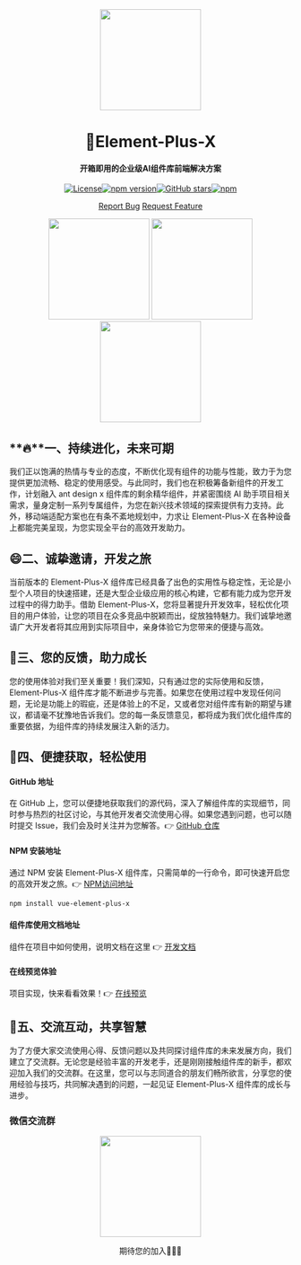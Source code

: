 <div align="center">
<img height="180" src="http://1.12.42.192:8755/element-plus-x.png" calss="element-plus-x-logo" />
</div>

<h1 align="center">🎉Element-Plus-X</h1>

<h4 align="center">
开箱即用的企业级AI组件库前端解决方案
</h4>

<div align="center">

[![License](https://img.shields.io/badge/license-MIT-blue)](https://github.com/HeJiaYue520/Element-Plus-X/blob/main/LICENSE)[![npm version](https://img.shields.io/npm/v/vue-element-plus-x)](https://www.npmjs.com/package/vue-element-plus-x)[![GitHub stars](https://img.shields.io/github/stars/HeJiaYue520/Element-Plus-X)](https://github.com/HeJiaYue520/Element-Plus-X)[![npm](https://img.shields.io/npm/dm/vue-element-plus-x.svg)](https://www.npmjs.com/package/vue-element-plus-x)

[Report Bug](https://github.com/HeJiaYue520/Element-Plus-X/issues/new) [Request Feature](https://github.com/HeJiaYue520/Element-Plus-X/issues/new])

</div>

<div align="center">

<img height="180" src="http://1.12.42.192:8755/bubble.png" calss="element-plus-x-bubble" />

<img height="180" src="http://1.12.42.192:8755/bubbleList.png" calss="element-plus-x-bubbleList" />

<img height="180" src="http://1.12.42.192:8755/sender.png" calss="element-plus-x-sender" />

</div>

## **🔥**一、持续进化，未来可期

我们正以饱满的热情与专业的态度，不断优化现有组件的功能与性能，致力于为您提供更加流畅、稳定的使用感受。与此同时，我们也在积极筹备新组件的开发工作，计划融入 ant design x 组件库的剩余精华组件，并紧密围绕 AI 助手项目相关需求，量身定制一系列专属组件，为您在新兴技术领域的探索提供有力支持。此外，移动端适配方案也在有条不紊地规划中，力求让 Element-Plus-X 在各种设备上都能完美呈现，为您实现全平台的高效开发助力。

## 😄二、诚挚邀请，开发之旅

当前版本的 Element-Plus-X 组件库已经具备了出色的实用性与稳定性，无论是小型个人项目的快速搭建，还是大型企业级应用的核心构建，它都有能力成为您开发过程中的得力助手。借助 Element-Plus-X，您将显著提升开发效率，轻松优化项目的用户体验，让您的项目在众多竞品中脱颖而出，绽放独特魅力。我们诚挚地邀请广大开发者将其应用到实际项目中，亲身体验它为您带来的便捷与高效。

## 💖三、您的反馈，助力成长

您的使用体验对我们至关重要！我们深知，只有通过您的实际使用和反馈，Element-Plus-X 组件库才能不断进步与完善。如果您在使用过程中发现任何问题，无论是功能上的瑕疵，还是体验上的不足，又或者您对组件库有新的期望与建议，都请毫不犹豫地告诉我们。您的每一条反馈意见，都将成为我们优化组件库的重要依据，为组件库的持续发展注入新的活力。

## 🚀四、便捷获取，轻松使用

#### GitHub 地址

在 GitHub 上，您可以便捷地获取我们的源代码，深入了解组件库的实现细节，同时参与热烈的社区讨论，与其他开发者交流使用心得。如果您遇到问题，也可以随时提交 Issue，我们会及时关注并为您解答。👉 [GitHub 仓库](https://github.com/HeJiaYue520/Element-Plus-X.git)

#### NPM 安装地址

通过 NPM 安装 Element-Plus-X 组件库，只需简单的一行命令，即可快速开启您的高效开发之旅。👉 [NPM访问地址](https://www.npmjs.com/package/vue-element-plus-x)

```bash
npm install vue-element-plus-x
```

#### 组件库使用文档地址

组件在项目中如何使用，说明文档在这里 👉 [开发文档](https://element-plus-x.com/)

#### 在线预览体验

项目实现，快来看看效果！👉 [在线预览](https://v.element-plus-x.com/)

## 🙏五、交流互动，共享智慧

为了方便大家交流使用心得、反馈问题以及共同探讨组件库的未来发展方向，我们建立了交流群。无论您是经验丰富的开发老手，还是刚刚接触组件库的新手，都欢迎加入我们的交流群。在这里，您可以与志同道合的朋友们畅所欲言，分享您的使用经验与技巧，共同解决遇到的问题，一起见证 Element-Plus-X 组件库的成长与进步。

### 微信交流群

<div align="center">
<img height="180" src="http://1.12.42.192:8755/vx.png" calss="element-plus-x-vx" />

期待您的加入🥳🥳🥳

</div>

[github-issues-feature-request]:
[https://github.com/HeJiaYue520/Element-Plus-X/issues/new]:
